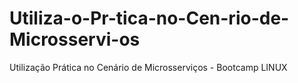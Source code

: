 # Utiliza-o-Pr-tica-no-Cen-rio-de-Microsservi-os
Utilização Prática no Cenário de Microsserviços - Bootcamp LINUX
